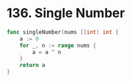 # 136. Single Number

```go
func singleNumber(nums []int) int {
    a := 0
    for _, n := range nums {
        a = a ^ n
    }
    return a
}
```
